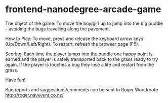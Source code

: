frontend-nanodegree-arcade-game
===============================

The object of the game:
To move the boy/girl up to jump into the big puddle - avoiding the bugs travelling along the pavement.

How to Play:
To move, press and release the keyboard arrow keys (Up/Down/Left/Right).
To restart, refresh the browser page (F5).

Scoring:
Each time the player jumps into the puddle one happy point is earned and the player is safely transported back to the grass ready to try again.
If the player is touches a bug they lose a life and restart from the grass.

Have fun!

Bug reports and suggestions/comments can be sent to Roger Woodroofe http://roger.navevent.co.nz/
